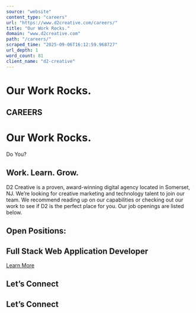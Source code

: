 ```yaml
---
source: "website"
content_type: "careers"
url: "https://www.d2creative.com/careers/"
title: "Our Work Rocks."
domain: "www.d2creative.com"
path: "/careers/"
scraped_time: "2025-09-06T16:12:59.968727"
url_depth: 1
word_count: 81
client_name: "d2-creative"
---
```


# Our Work Rocks.

## CAREERS

# Our Work Rocks.
Do You?

## Work. Learn. Grow.

D2 Creative is a proven, award-winning digital agency located in Somerset, NJ. We’re looking for creative marketing and technology talent to join our team. We recommend reading up on our capabilities or checking out our work to see if D2 is the perfect place for you. Our job openings are listed below.

## Open Positions:

## Full Stack Web Application Developer

[Learn More](https://www.d2creative.com/careers/full-stack-web-application-developer/)

## Let’s Connect

## Let’s Connect